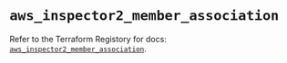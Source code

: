 # `aws_inspector2_member_association`

Refer to the Terraform Registory for docs: [`aws_inspector2_member_association`](https://registry.terraform.io/providers/hashicorp/aws/5.9.0/docs/resources/inspector2_member_association).
